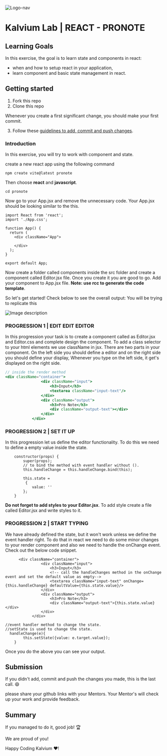 ![Logo-nav](https://s3.ap-south-1.amazonaws.com/kalvi-education.github.io/front-end-web-development/Kalvium-Logo.png)

# Kalvium Lab | REACT - PRONOTE

## Learning Goals

In this exercise, the goal is to learn state and components in react:

- when and how to setup react in your application,
- learn component and basic state management in react.

## Getting started

1. Fork this repo
2. Clone this repo

Whenever you create a first significant change, you should make your first commit.

3. Follow these [guidelines to add, commit and push changes](https://github.com/Kalvium-Program/general-guidelines-labs-project-builders).


### Introduction

In this exercise, you will try to work with component and state. 

create a new react app using the following command
```
npm create vite@latest pronote
```
Then choose **react** and **javascript**.
```
cd pronote
```
Now go to your App.jsx and remove the unnecessary code. Your App.jsx should be looking similar to the this.
```
import React from 'react';
import './App.css';

function App() {
  return (
    <div className="App">
 
    </div>
  );
}

export default App;
```

Now create a folder called components inside the src folder and create a component called Editor.jsx file. Once you create it you are good to go. Add your component to App.jsx file.
**Note: use rcc to generate the code template**.  

So let's get started!
Check below to see the overall output: You will be trying to replicate this

![Image description](https://i1.faceprep.in/ProGrad/l3-output1.png)

### PROGRESSION 1 | EDIT EDIT EDITOR
In this progression your task is to create a component called as Editor.jsx and Editor.css and complete design the component. To add a class selector to your html elements we use className in jsx. 
There are two parts in your component. On the left side you should define a editor and on the right side you should define your display, Whenever you type on the left side, it get's displayed on the right side. 

```Editor.jsx
// inside the render method
<div className="container">
                <div className="input">
                    <h3>Input</h3>
                    <textarea className="input-text"/>
                </div>
                <div className="output">
                    <h3>Pro Note</h3>
                    <div className="output-text"></div>
                </div>                
            </div>
```


### PROGRESSION 2 | SET IT UP
In this progression let us define the editor functionality. To do this we need to define a empty value inside the state.

```
    constructor(props) {
        super(props);
        // to bind the method with event handler without (). 
        this.handleChange = this.handleChange.bind(this);

        this.state =
         { 
            value: ''
        };
    }
```
**Do not forget to add styles to your Editor.jsx**. To add style create a file called Editor.jsx and write styles to it.

### PROGRESSION 2 | START TYPING
We have already defined the state, but it won't work unless we define the event handler right. To do that in react we need to do some minor changes to your render component and also we need to handle the onChange event.
Check out the below code snippet.

```
      <div className="container">
                <div className="input">
                    <h3>Input</h3>
                    <!-- call the handleChanges method in the onChange event and set the default value as empty-->
                    <textarea className="input-text" onChange={this.handleChange} defaultValue={this.state.value}/>
                </div>
                <div className="output">
                    <h3>Pro Note</h3>
                    <div className="output-text">{this.state.value}</div>
                </div>                
            </div>
```
```
//event handler method to change the state.
//setState is used to change the state.
  handleChange(e){
        this.setState({value: e.target.value});
    }
```
Once you do the above you can see your output.

## Submission

If you didn't add, commit and push the changes you made, this is the last call. :smile:

please share your github links with your Mentors. Your Mentor's will check up your work and provide feedback. 

## Summary

If you managed to do it, good job! :trophy:

We are proud of you!

Happy Coding Kalvium ❤️!
